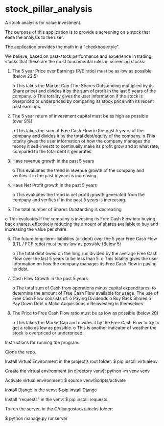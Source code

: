 # stock_pillar_analysis

A stock analysis for value investment.

The purpose of this application is to provide a screening on a stock that ease the analysis to the user.

The application provides the math in a "checkbox-style".

We believe, based on past-stock performance and experience in trading stacks that these are the most fundamental rules in screening stocks:

1.	The 5 year Price over Earnings (P/E ratio) must be as low as possible (below 22.5)	
    
    o	This takes the Market Cap (The Shares Outstanding multiplied by its Share price) and divides it by the sum of profit in the last 5 years of the           company. 
    o	This totality gives the user information if the stock is overpriced or underpriced by comparing its stock price with its recent past earnings.
    
2.	The 5 year return of investment capital must be as high as possible (over 9%)
    
    o	This takes the sum of Free Cash Flow in the past 5 years of the company and divides it by the total debt/equity of the company.
    o	This totality gives the user information of how the company manages the money it self-invests to continually make its profit grow and at what             rate, compared to         the total debt it generates.
    
3.	Have revenue growth in the past 5 years

    o	This evaluates the trend in revenue growth of the company and verifies if in the past 5 years is increasing.
    
4.	Have Net Profit growth in the past 5 years
    
    o	This evaluates the trend in net profit growth generated from the company and verifies if in the past 5 years is increasing.
    
5.	The total number of Shares Outstanding is decreasing
   
   o	This evaluates if the company is investing its Free Cash Flow into buying back shares, effectively reducing the amount of shares available to buy         and increasing the value per share.
   
6.	The future long-term-liabilities (or debt) over the 5 year Free Cash Flow (LTL / FCF ratio) must be as low as possible (Below 5)
    
    o	The total debt owed on the long run divided by the average Free Cash Flow over the last 5 years to be less than 5.
    o	This totality gives the user information on how the company manages its Free Cash Flow in paying its debt.
    
7.	Cash Flow Growth in the past 5 years
    
    o	The total sum of Cash from operations minus capital expenditures, to determine the amount of Free Cash Flow available for usage.
    The use of Free Cash Flow consists of:
    o	Paying Dividends
    o	Buy Back Shares
    o	Pay Down Debt
    o	Make Acquisitions
    o	Reinvesting in themselves
    
8.	The Price to Free Cash Flow ratio must be as low as possible (below 20)

    o	This takes the MarketCap and divides it by the Free Cash Flow to try to get a ratio as low as possible.
    o	This is another indicator of weather the stock is overpriced or underpriced.


Instructions for running the program: 

Clone the repo.

Install Virtual Environment in the project’s root folder: 
$ pip install virtualenv	

Create the virtual environment (in directory venv):
python -m venv venv

Activate virtual environment: 
$ source venv/Scripts/activate

Install Django in the venv:
$ pip install Django

Install “requests” in the venv:
$ pip install requests

To run the server, in the C/djangostock/stocks folder: 

$ python manage.py runserver
